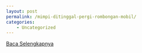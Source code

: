 ```yaml
---
layout: post
permalink: /mimpi-ditinggal-pergi-rombongan-mobil/
categories:
    - Uncategorized
---
```


[Baca Selengkapnya](/10)